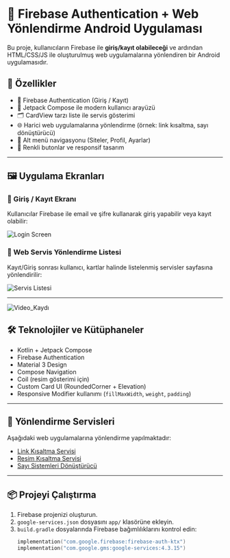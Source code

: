 # 🚀 Firebase Authentication + Web Yönlendirme Android Uygulaması

Bu proje, kullanıcıların Firebase ile **giriş/kayıt olabileceği** ve ardından HTML/CSS/JS ile oluşturulmuş web uygulamalarına yönlendiren bir Android uygulamasıdır.

## 🧩 Özellikler

- 🔐 Firebase Authentication (Giriş / Kayıt)
- 📲 Jetpack Compose ile modern kullanıcı arayüzü
- 🗂️ CardView tarzı liste ile servis gösterimi
- 🌐 Harici web uygulamalarına yönlendirme (örnek: link kısaltma, sayı dönüştürücü)
- 🧭 Alt menü navigasyonu (Siteler, Profil, Ayarlar)
- 🎨 Renkli butonlar ve responsif tasarım

---

## 🖼️ Uygulama Ekranları

### 🔐 Giriş / Kayıt Ekranı

Kullanıcılar Firebase ile email ve şifre kullanarak giriş yapabilir veya kayıt olabilir:

![Login Screen](https://resimlink.rf.gd/i/Y4k9SA.png)

### 🧾 Web Servis Yönlendirme Listesi

Kayıt/Giriş sonrası kullanıcı, kartlar halinde listelenmiş servisler sayfasına yönlendirilir:

![Servis Listesi](https://resimlink.rf.gd/i/p7HFEV.png)

---
![Video_Kaydı](https://drive.google.com/file/d/1Wiew0XKeVZKCblFW56azry9RxTmBKSZi/view)
## 🛠️ Teknolojiler ve Kütüphaneler

- Kotlin + Jetpack Compose
- Firebase Authentication
- Material 3 Design
- Compose Navigation
- Coil (resim gösterimi için)
- Custom Card UI (RoundedCorner + Elevation)
- Responsive Modifier kullanımı (`fillMaxWidth`, `weight`, `padding`)

---

## 🔗 Yönlendirme Servisleri

Aşağıdaki web uygulamalarına yönlendirme yapılmaktadır:

- [Link Kısaltma Servisi](https://trlink.rf.gd)
- [Resim Kısaltma Servisi](https://resimlink.rf.gd)
- [Sayı Sistemleri Dönüştürücü](https://b2d.rf.gd)

---

## 📦 Projeyi Çalıştırma

1. Firebase projenizi oluşturun.
2. `google-services.json` dosyasını `app/` klasörüne ekleyin.
3. `build.gradle` dosyalarında Firebase bağımlılıklarını kontrol edin:
   ```kotlin
   implementation("com.google.firebase:firebase-auth-ktx")
   implementation("com.google.gms:google-services:4.3.15")
